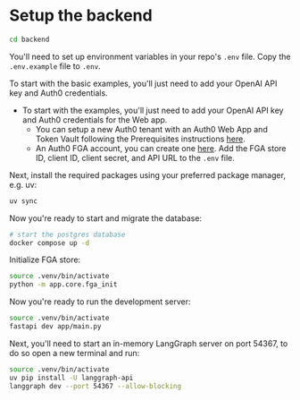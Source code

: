 # Setup the backend

```bash
cd backend
```

You'll need to set up environment variables in your repo's `.env` file. Copy the `.env.example` file to `.env`.

To start with the basic examples, you'll just need to add your OpenAI API key and Auth0 credentials.

- To start with the examples, you'll just need to add your OpenAI API key and Auth0 credentials for the Web app.
  - You can setup a new Auth0 tenant with an Auth0 Web App and Token Vault following the Prerequisites instructions [here](https://auth0.com/ai/docs/call-others-apis-on-users-behalf).
  - An Auth0 FGA account, you can create one [here](https://dashboard.fga.dev). Add the FGA store ID, client ID, client secret, and API URL to the `.env` file.

Next, install the required packages using your preferred package manager, e.g. uv:

```bash
uv sync
```

Now you're ready to start and migrate the database:

```bash
# start the postgres database
docker compose up -d
```

Initialize FGA store:

```bash
source .venv/bin/activate
python -m app.core.fga_init
```

Now you're ready to run the development server:

```bash
source .venv/bin/activate
fastapi dev app/main.py
```

Next, you'll need to start an in-memory LangGraph server on port 54367, to do so open a new terminal and run:

```bash
source .venv/bin/activate
uv pip install -U langgraph-api
langgraph dev --port 54367 --allow-blocking
```
